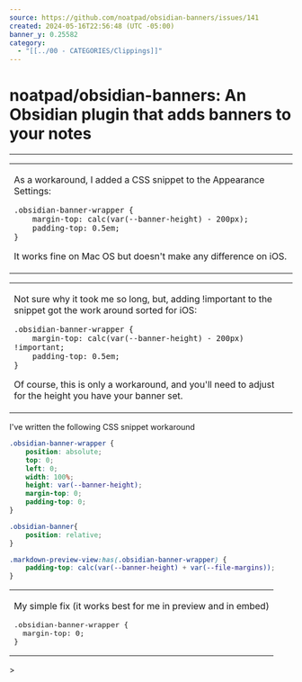 ```yaml
---
source: https://github.com/noatpad/obsidian-banners/issues/141
created: 2024-05-16T22:56:48 (UTC -05:00)
banner_y: 0.25582
category:
  - "[[../00 - CATEGORIES/Clippings]]"
---
```

# noatpad/obsidian-banners: An Obsidian plugin that adds banners to your notes

---
<table class="d-block user-select-contain" data-paste-markdown-skip=""><tbody class="d-block"><tr class="d-block"><td class="d-block comment-body markdown-body  js-comment-body"><p dir="auto">As a workaround, I added a CSS snippet to the Appearance Settings:</p><div class="snippet-clipboard-content notranslate position-relative overflow-auto"><pre class="notranslate"><code class="notranslate">.obsidian-banner-wrapper {
    margin-top: calc(var(--banner-height) - 200px);
    padding-top: 0.5em;
}
</code></pre><div class="zeroclipboard-container position-absolute right-0 top-0"></div></div><p dir="auto">It works fine on Mac OS but doesn't make any difference on iOS.</p></td></tr></tbody></table>

<table class="d-block user-select-contain" data-paste-markdown-skip=""><tbody class="d-block"><tr class="d-block"><td class="d-block comment-body markdown-body  js-comment-body"><p dir="auto">Not sure why it took me so long, but, adding !important to the snippet got the work around sorted for iOS:</p><div class="snippet-clipboard-content notranslate position-relative overflow-auto"><pre class="notranslate"><code class="notranslate">.obsidian-banner-wrapper {
    margin-top: calc(var(--banner-height) - 200px) !important;
    padding-top: 0.5em;
}
</code></pre><div class="zeroclipboard-container position-absolute right-0 top-0"></div></div><p dir="auto">Of course, this is only a workaround, and you'll need to adjust for the height you have your banner set.</p></td></tr></tbody></table>

I've written the following CSS snippet workaround

```css
.obsidian-banner-wrapper {
    position: absolute;
    top: 0;
    left: 0;
    width: 100%;
    height: var(--banner-height);
    margin-top: 0;
    padding-top: 0;
}

.obsidian-banner{
    position: relative;
}

.markdown-preview-view:has(.obsidian-banner-wrapper) {
    padding-top: calc(var(--banner-height) + var(--file-margins));
}
```

<table class="d-block user-select-contain" data-paste-markdown-skip=""><tbody class="d-block"><tr class="d-block"><td class="d-block comment-body markdown-body  js-comment-body"><p dir="auto">My simple fix (it works best for me in preview and in embed)</p><div class="highlight highlight-source-css notranslate position-relative overflow-auto" dir="auto"><pre class="notranslate">.<span class="pl-c1">obsidian-banner-wrapper</span> {
  <span class="pl-c1">margin-top</span><span class="pl-kos">:</span> <span class="pl-c1">0</span>;
}</pre></div></td></tr></tbody></table>
> 
